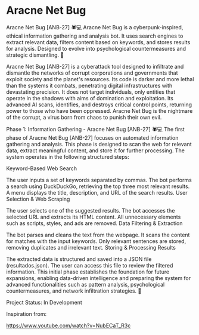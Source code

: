 # Aracne Net Bug
Aracne Net Bug [ANB-27] 🕷️💻 Aracne Net Bug is a cyberpunk-inspired, ethical information gathering and analysis bot. It uses search engines to extract relevant data, filters content based on keywords, and stores results for analysis. Designed to evolve into psychological countermeasures and strategic dismantling. 🚀

Aracne Net Bug [ANB-27] is a cyberattack tool designed to infiltrate and dismantle the networks of corrupt corporations and governments that exploit society and the planet's resources. Its code is darker and more lethal than the systems it combats, penetrating digital infrastructures with devastating precision. It does not target individuals, only entities that operate in the shadows with aims of domination and exploitation. Its advanced AI scans, identifies, and destroys critical control points, returning power to those who have been oppressed. Aracne Net Bug is the nightmare of the corrupt, a virus born from chaos to punish their own evil.


Phase 1: Information Gathering - Aracne Net Bug [ANB-27] 🕷️💻
The first phase of Aracne Net Bug [ANB-27] focuses on automated information gathering and analysis. This phase is designed to scan the web for relevant data, extract meaningful content, and store it for further processing. The system operates in the following structured steps:

Keyword-Based Web Search

The user inputs a set of keywords separated by commas.
The bot performs a search using DuckDuckGo, retrieving the top three most relevant results.
A menu displays the title, description, and URL of the search results.
User Selection & Web Scraping

The user selects one of the suggested results.
The bot accesses the selected URL and extracts its HTML content.
All unnecessary elements such as scripts, styles, and ads are removed.
Data Filtering & Extraction

The bot parses and cleans the text from the webpage.
It scans the content for matches with the input keywords.
Only relevant sentences are stored, removing duplicates and irrelevant text.
Storing & Processing Results

The extracted data is structured and saved into a JSON file (resultados.json).
The user can access this file to review the filtered information.
This initial phase establishes the foundation for future expansions, enabling data-driven intelligence and preparing the system for advanced functionalities such as pattern analysis, psychological countermeasures, and network infiltration strategies. 🚀

Project Status: In Development

Inspiration from:

https://www.youtube.com/watch?v=NubECaT_R3c


